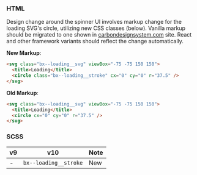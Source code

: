 ### HTML

Design change around the spinner UI involves markup change for the loading SVG's circle, utilizing new CSS classes (below). Vanilla markup should be migrated to one shown in [carbondesignsystem.com](https://next.carbondesignsystem.com/components/loading/code) site. React and other framework variants should reflect the change automatically.

**New Markup**:

```html
<svg class="bx--loading__svg" viewBox="-75 -75 150 150">
  <title>Loading</title>
  <circle class="bx--loading__stroke" cx="0" cy="0" r="37.5" />
</svg>
```

**Old Markup**:

```html
<svg class="bx--loading__svg" viewBox="-75 -75 150 150">
  <title>Loading</title>
  <circle cx="0" cy="0" r="37.5" />
</svg>
```

###

### SCSS

| v9  | v10                   | Note |
| --- | --------------------- | ---- |
| -   | `bx--loading__stroke` | New  |
